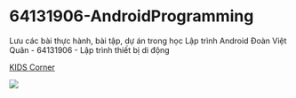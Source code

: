 # 64131906-AndroidProgramming
Lưu các bài thực hành, bài tập, dự án trong học Lập trình Android Đoàn Việt Quân - 64131906 - Lập trình thiết bị di động

[KIDS Corner]([https://github.com](https://github.com/doanvietquan105/64131906-AndroidProgramming/tree/main/KIDSCorner))

<img src="https://i.imgur.com/yLlhGkM.png">

